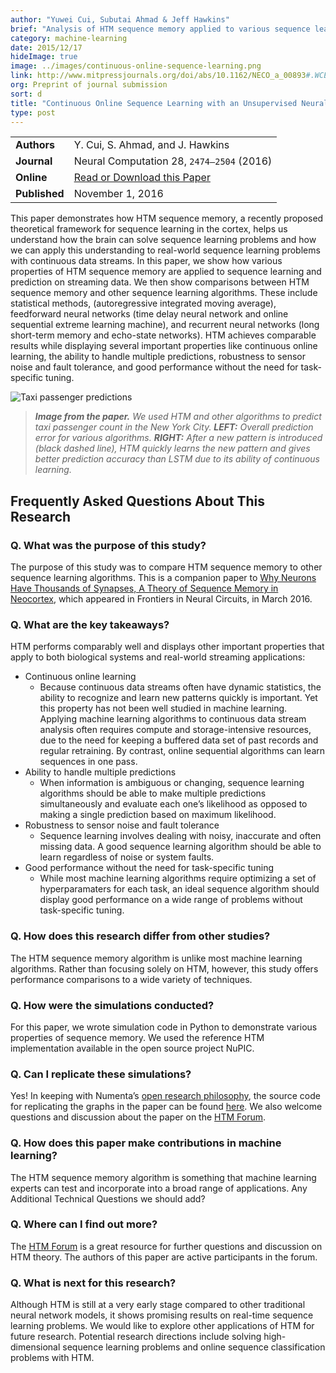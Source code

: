 ```yaml
---
author: "Yuwei Cui, Subutai Ahmad & Jeff Hawkins"
brief: "Analysis of HTM sequence memory applied to various sequence learning and prediction problems. Written with a machine learning perspective, the paper contains some comparisons to statistical and Deep Learning techniques."
category: machine-learning
date: 2015/12/17
hideImage: true
image: ../images/continuous-online-sequence-learning.png
link: http://www.mitpressjournals.org/doi/abs/10.1162/NECO_a_00893#.WCEj8uErI18
org: Preprint of journal submission
sort: d
title: "Continuous Online Sequence Learning with an Unsupervised Neural Network Model"
type: post
---
```


| | |
|-|-|
| **Authors** | Y. Cui, S. Ahmad, and J. Hawkins |
| **Journal** | Neural Computation 28, `2474–2504` (2016) |
| **Online** | [Read or Download this Paper][1] |
| **Published** | November 1, 2016 |

This paper demonstrates how HTM sequence memory, a recently proposed theoretical
framework for sequence learning in the cortex, helps us understand how the brain
can solve sequence learning problems and how we can apply this understanding to
real-world sequence learning problems with continuous data streams. In this
paper, we show how various properties of HTM sequence memory are applied to
sequence learning and prediction on streaming data. We then show comparisons
between HTM sequence memory and other sequence learning algorithms. These
include statistical methods, (autoregressive integrated moving average),
feedforward neural networks (time delay neural network and online sequential
extreme learning machine), and recurrent neural networks (long short-term memory
and echo-state networks). HTM achieves comparable results while displaying
several important properties like continuous online learning, the ability to
handle multiple predictions, robustness to sensor noise and fault tolerance, and
good performance without the need for task-specific tuning.

![Taxi passenger predictions](../images/continuous-online-sequence-learning.png)
> ***Image from the paper.*** *We used HTM and other algorithms to predict taxi
  passenger count in the New York City.
  **LEFT:** Overall prediction error for various algorithms.
  **RIGHT:** After a new pattern is introduced (black dashed line), HTM quickly
  learns the new pattern and gives better prediction accuracy than LSTM due to
  its ability of continuous learning.*

## Frequently Asked Questions About This Research

### Q. What was the purpose of this study?

The purpose of this study was to compare HTM sequence memory to other sequence
learning algorithms. This is a companion paper to
[Why Neurons Have Thousands of Synapses, A Theory of Sequence Memory in Neocortex][2],
which appeared in Frontiers in Neural Circuits, in March 2016.

### Q. What are the key takeaways?

HTM performs comparably well and displays other important properties that apply
to both biological systems and real-world streaming applications:

* Continuous online learning
  * Because continuous data streams often have dynamic statistics, the ability
    to recognize and learn new patterns quickly is important. Yet this property
    has not been well studied in machine learning. Applying machine learning
    algorithms to continuous data stream analysis often requires compute and
    storage-intensive resources, due to the need for keeping a buffered data set
    of past records and regular retraining. By contrast, online sequential
    algorithms can learn sequences in one pass.
* Ability to handle multiple predictions
  * When information is ambiguous or changing, sequence learning algorithms
    should be able to make multiple predictions simultaneously and evaluate each
    one’s likelihood as opposed to making a single prediction based on maximum
    likelihood.
* Robustness to sensor noise and fault tolerance
  * Sequence learning involves dealing with noisy, inaccurate and often missing
    data. A good sequence learning algorithm should be able to learn regardless
    of noise or system faults.
* Good performance without the need for task-specific tuning
  * While most machine learning algorithms require optimizing a set of
    hyperparamaters for each task, an ideal sequence algorithm should display
    good performance on a wide range of problems without task-specific tuning.

### Q. How does this research differ from other studies?

The HTM sequence memory algorithm is unlike most machine learning algorithms.
Rather than focusing solely on HTM, however, this study offers performance
comparisons to a wide variety of techniques.

### Q. How were the simulations conducted?

For this paper, we wrote simulation code in Python to demonstrate various
properties of sequence memory. We used the reference HTM implementation
available in the open source project NuPIC.

### Q. Can I replicate these simulations?

Yes! In keeping with Numenta’s [open research philosophy][3], the source code
for replicating the graphs in the paper can be found [here][4]. We also welcome
questions and discussion about the paper on the [HTM Forum][5].

### Q. How does this paper make contributions in machine learning?

The HTM sequence memory algorithm is something that machine learning experts can
test and incorporate into a broad range of applications. Any Additional
Technical Questions we should add?

### Q. Where can I find out more?

The [HTM Forum][5] is a great resource for further questions and discussion on
HTM theory. The authors of this paper are active participants in the forum.

### Q. What is next for this research?

Although HTM is still at a very early stage compared to other traditional neural
network models, it shows promising results on real-time sequence learning
problems. We would like to explore other applications of HTM for future
research. Potential research directions include solving high-dimensional
sequence learning problems and online sequence classification problems with HTM.

[1]: http://www.mitpressjournals.org/doi/abs/10.1162/NECO_a_00893#.WCEj8uErI18
[2]: http://journal.frontiersin.org/article/10.3389/fncir.2016.00023/full
[3]: http://numenta.com/blog/2014/09/17/increasing-research-transparency/
[4]: https://github.com/numenta/nupic.research/tree/master/projects/sequence_prediction
[5]: https://discourse.numenta.org/
